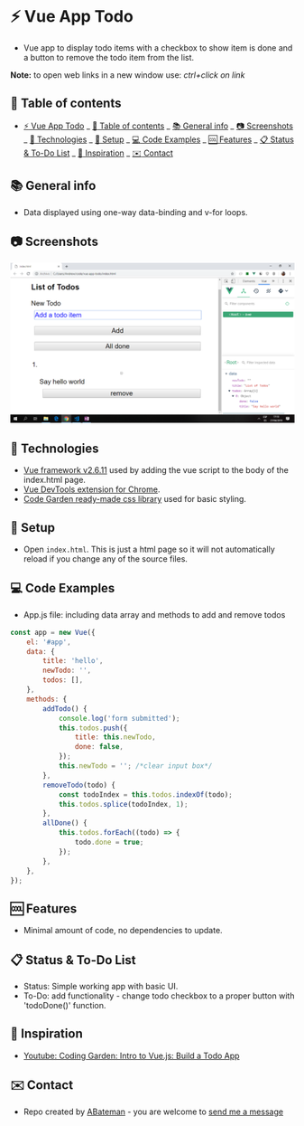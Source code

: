 # :zap: Vue App Todo

- Vue app to display todo items with a checkbox to show item is done and a button to remove the todo item from the list.

**Note:** to open web links in a new window use: _ctrl+click on link_

## :page_facing_up: Table of contents

- [:zap: Vue App Todo](#zap-vue-app-todo)
  _ [:page_facing_up: Table of contents](#page_facing_up-table-of-contents)
  _ [:books: General info](#books-general-info)
  _ [:camera: Screenshots](#camera-screenshots)
  _ [:signal_strength: Technologies](#signal_strength-technologies)
  _ [:floppy_disk: Setup](#floppy_disk-setup)
  _ [:computer: Code Examples](#computer-code-examples)
  _ [:cool: Features](#cool-features)
  _ [:clipboard: Status & To-Do List](#clipboard-status--to-do-list)
  _ [:clap: Inspiration](#clap-inspiration)
  _ [:envelope: Contact](#envelope-contact)

## :books: General info

- Data displayed using one-way data-binding and v-for loops.

## :camera: Screenshots

![Example screenshot](./img/todo.png)

## :signal_strength: Technologies

- [Vue framework v2.6.11](https://vuejs.org/) used by adding the vue script to the body of the index.html page.
- [Vue DevTools extension for Chrome](https://chrome.google.com/webstore/detail/vuejs-devtools/nhdogjmejiglipccpnnnanhbledajbpd).
- [Code Garden ready-made css library](https://ez-css.now.sh/) used for basic styling.

## :floppy_disk: Setup

- Open `index.html`. This is just a html page so it will not automatically reload if you change any of the source files.

## :computer: Code Examples

- App.js file: including data array and methods to add and remove todos

```javascript
const app = new Vue({
	el: '#app',
	data: {
		title: 'hello',
		newTodo: '',
		todos: [],
	},
	methods: {
		addTodo() {
			console.log('form submitted');
			this.todos.push({
				title: this.newTodo,
				done: false,
			});
			this.newTodo = ''; /*clear input box*/
		},
		removeTodo(todo) {
			const todoIndex = this.todos.indexOf(todo);
			this.todos.splice(todoIndex, 1);
		},
		allDone() {
			this.todos.forEach((todo) => {
				todo.done = true;
			});
		},
	},
});
```

## :cool: Features

- Minimal amount of code, no dependencies to update.

## :clipboard: Status & To-Do List

- Status: Simple working app with basic UI.
- To-Do: add functionality - change todo checkbox to a proper button with 'todoDone()' function.

## :clap: Inspiration

- [Youtube: Coding Garden: Intro to Vue.js: Build a Todo App](https://www.youtube.com/watch?v=-X2hP9pOVss&t=553s)

## :envelope: Contact

- Repo created by [ABateman](https://www.andrewbateman.org) - you are welcome to [send me a message](https://andrewbateman.org/contact)
